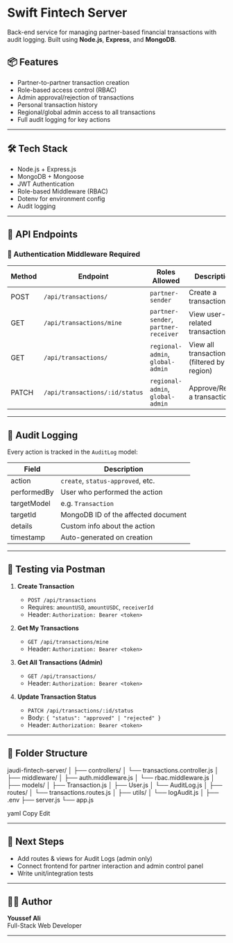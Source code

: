 # Swift Fintech Server

Back-end service for managing partner-based financial transactions with audit logging. Built using **Node.js**, **Express**, and **MongoDB**.

## 📦 Features

- Partner-to-partner transaction creation
- Role-based access control (RBAC)
- Admin approval/rejection of transactions
- Personal transaction history
- Regional/global admin access to all transactions
- Full audit logging for key actions

---

## 🛠️ Tech Stack

- Node.js + Express.js
- MongoDB + Mongoose
- JWT Authentication
- Role-based Middleware (RBAC)
- Dotenv for environment config
- Audit logging

---

## 🧩 API Endpoints

### 🔐 Authentication Middleware Required

| Method | Endpoint                    | Roles Allowed                          | Description                                  |
|--------|-----------------------------|----------------------------------------|----------------------------------------------|
| POST   | `/api/transactions/`        | `partner-sender`                       | Create a transaction                         |
| GET    | `/api/transactions/mine`    | `partner-sender`, `partner-receiver`   | View user-related transactions               |
| GET    | `/api/transactions/`        | `regional-admin`, `global-admin`       | View all transactions (filtered by region)   |
| PATCH  | `/api/transactions/:id/status` | `regional-admin`, `global-admin`     | Approve/Reject a transaction                 |

---

## 📒 Audit Logging

Every action is tracked in the `AuditLog` model:

| Field         | Description                           |
|---------------|---------------------------------------|
| action        | `create`, `status-approved`, etc.     |
| performedBy   | User who performed the action         |
| targetModel   | e.g. `Transaction`                    |
| targetId      | MongoDB ID of the affected document   |
| details       | Custom info about the action          |
| timestamp     | Auto-generated on creation            |

---

## 🧪 Testing via Postman

1. **Create Transaction**  
   - `POST /api/transactions`  
   - Requires: `amountUSD`, `amountUSDC`, `receiverId`  
   - Header: `Authorization: Bearer <token>`

2. **Get My Transactions**  
   - `GET /api/transactions/mine`  
   - Header: `Authorization: Bearer <token>`

3. **Get All Transactions (Admin)**  
   - `GET /api/transactions/`  
   - Header: `Authorization: Bearer <token>`

4. **Update Transaction Status**  
   - `PATCH /api/transactions/:id/status`  
   - Body: `{ "status": "approved" | "rejected" }`  
   - Header: `Authorization: Bearer <token>`

---

## 📂 Folder Structure

jaudi-fintech-server/
│
├── controllers/
│ └── transactions.controller.js
│
├── middleware/
│ ├── auth.middleware.js
│ └── rbac.middleware.js
│
├── models/
│ ├── Transaction.js
│ ├── User.js
│ └── AuditLog.js
│
├── routes/
│ └── transactions.routes.js
│
├── utils/
│ └── logAudit.js
│
├── .env
├── server.js
└── app.js

yaml
Copy
Edit

---

## 🚀 Next Steps

- Add routes & views for Audit Logs (admin only)
- Connect frontend for partner interaction and admin control panel
- Write unit/integration tests

---

## 🧑‍💻 Author

**Youssef Ali**  
Full-Stack Web Developer

---


